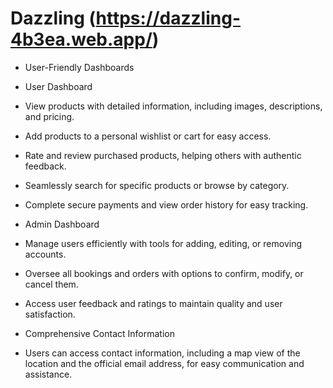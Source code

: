 # Dazzling (https://dazzling-4b3ea.web.app/)
- User-Friendly Dashboards

- User Dashboard
-  View products with detailed information, including images, descriptions, and pricing.
-  Add products to a personal wishlist or cart for easy access.
- Rate and review purchased products, helping others with authentic feedback.
- Seamlessly search for specific products or browse by category.
- Complete secure payments and view order history for easy tracking.
- Admin Dashboard
- Manage users efficiently with tools for adding, editing, or removing accounts.
- Oversee all bookings and orders with options to confirm, modify, or cancel them.
- Access user feedback and ratings to maintain quality and user satisfaction.
- Comprehensive Contact Information

- Users can access contact information, including a map view of the location and the official email address, for easy communication and assistance.


